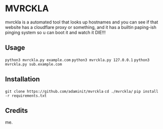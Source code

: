 # MVRCKLA
mvrckla is a automated tool that looks up hostnames and you can see if that website has a cloudflare proxy or something, and it has a builtin paping-ish pinging system so u can boot it and watch it DIE!!!

## Usage
`python3 mvrckla.py example.com`
`python3 mvrckla.py 127.0.0.1`
`python3 mvrckla.py sub.example.com`

## Installation
`git clone https://github.com/adaminit/mvrckla`
`cd ./mvrckla/`
`pip install -r requirements.txt`

## Credits
me.